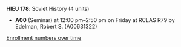 **HIEU 178**: Soviet History (4 units)

- **A00** (Seminar) at 12:00 pm–2:50 pm on Friday at RCLAS R79 by Edelman, Robert S. (A00631322)

[Enrollment numbers over time](./HIEU178.tsv)
